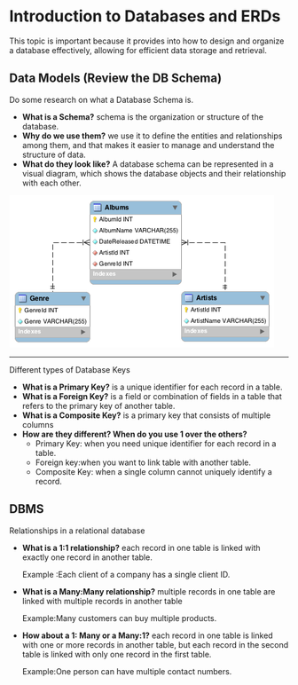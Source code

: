 # Introduction to Databases and ERDs

This topic is important because it provides  into how to design and organize a database effectively, allowing for efficient data storage and retrieval.

## Data Models (Review the DB Schema)

Do some research on what a Database Schema is.

- **What is a Schema?**
schema is the organization or structure of the database.
- **Why do we use them?**
we use it to define the entities and relationships among them, and that makes it easier to manage and understand the structure of data.
- **What do they look like?**
A database schema can be represented in a visual diagram, which shows the database objects and their relationship with each other.

![task6](../assets/schema.png)

---

Different types of Database Keys

- **What is a Primary Key?** is a unique identifier for each record in a table.
- **What is a Foreign Key?**  is a field or combination of fields in a table that refers to the primary key of another table.
- **What is a Composite Key?** is a primary key that consists of multiple columns
- **How are they different? When do you use 1 over the others?**
  - Primary Key: when you need unique identifier for each record in a table.
  - Foreign key:when you want to link table with another table.
  - Composite Key:  when a single column cannot uniquely identify a record.

## DBMS

Relationships in a relational database

- **What is a 1:1 relationship?** each record in one table is linked with exactly one record in another table.

    Example :Each client of a company has a single client ID.

- **What is a Many:Many relationship?** multiple records in one table are linked with multiple records in another table

    Example:Many customers can buy multiple products.

- **How about a 1: Many or a Many:1?** each record in one table is linked with one or more records in another table, but each record in the second table is linked with only one record in the first table.

    Example:One person can have multiple contact numbers.
